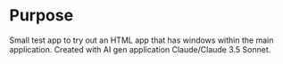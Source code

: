 # Purpose
Small test app to try out an HTML app that has windows within the main application. Created with AI gen application Claude/Claude 3.5 Sonnet.
